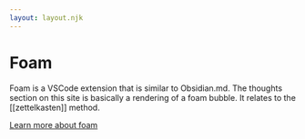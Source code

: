 ```yaml
---
layout: layout.njk
---
```


# Foam

Foam is a VSCode extension that is similar to Obsidian.md.
The thoughts section on this site is basically a rendering of a foam bubble. It relates to the [[zettelkasten]] method.

[Learn more about foam](https://foambubble.github.io/)
